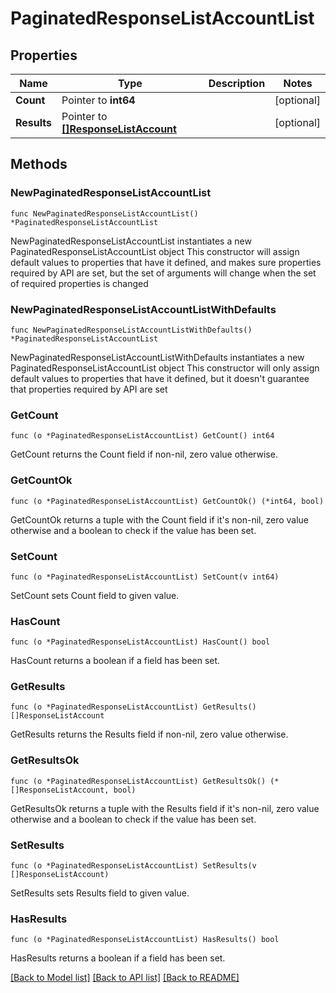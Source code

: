 # PaginatedResponseListAccountList

## Properties

Name | Type | Description | Notes
------------ | ------------- | ------------- | -------------
**Count** | Pointer to **int64** |  | [optional] 
**Results** | Pointer to [**[]ResponseListAccount**](ResponseListAccount.md) |  | [optional] 

## Methods

### NewPaginatedResponseListAccountList

`func NewPaginatedResponseListAccountList() *PaginatedResponseListAccountList`

NewPaginatedResponseListAccountList instantiates a new PaginatedResponseListAccountList object
This constructor will assign default values to properties that have it defined,
and makes sure properties required by API are set, but the set of arguments
will change when the set of required properties is changed

### NewPaginatedResponseListAccountListWithDefaults

`func NewPaginatedResponseListAccountListWithDefaults() *PaginatedResponseListAccountList`

NewPaginatedResponseListAccountListWithDefaults instantiates a new PaginatedResponseListAccountList object
This constructor will only assign default values to properties that have it defined,
but it doesn't guarantee that properties required by API are set

### GetCount

`func (o *PaginatedResponseListAccountList) GetCount() int64`

GetCount returns the Count field if non-nil, zero value otherwise.

### GetCountOk

`func (o *PaginatedResponseListAccountList) GetCountOk() (*int64, bool)`

GetCountOk returns a tuple with the Count field if it's non-nil, zero value otherwise
and a boolean to check if the value has been set.

### SetCount

`func (o *PaginatedResponseListAccountList) SetCount(v int64)`

SetCount sets Count field to given value.

### HasCount

`func (o *PaginatedResponseListAccountList) HasCount() bool`

HasCount returns a boolean if a field has been set.

### GetResults

`func (o *PaginatedResponseListAccountList) GetResults() []ResponseListAccount`

GetResults returns the Results field if non-nil, zero value otherwise.

### GetResultsOk

`func (o *PaginatedResponseListAccountList) GetResultsOk() (*[]ResponseListAccount, bool)`

GetResultsOk returns a tuple with the Results field if it's non-nil, zero value otherwise
and a boolean to check if the value has been set.

### SetResults

`func (o *PaginatedResponseListAccountList) SetResults(v []ResponseListAccount)`

SetResults sets Results field to given value.

### HasResults

`func (o *PaginatedResponseListAccountList) HasResults() bool`

HasResults returns a boolean if a field has been set.


[[Back to Model list]](../README.md#documentation-for-models) [[Back to API list]](../README.md#documentation-for-api-endpoints) [[Back to README]](../README.md)


